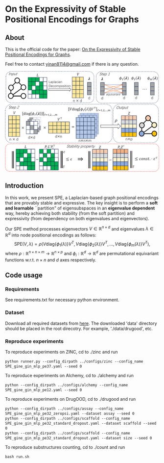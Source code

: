 # On the Expressivity of Stable Positional Encodings for Graphs

## About

This is the official code for the paper: [On the Expressivity of Stable Positional Encodings for Graphs](https://arxiv.org/abs/2310.02579). 

Feel free to contact yinan8114@gmail.com if there is any question.

![model](model.png)

## Introduction

In this work, we present SPE, a Laplacian-based graph positional encodings that are provably stable and expressive. The key insight is to perform a **soft and learnable** ``partition" of eigensubspaces in an **eigenvalue dependent** way, hereby achieving both stability (from the soft partition) and expressivity (from dependency on both eigenvalues and eigenvectors). 


Our SPE method processes eigenvectors $V\in\mathbb{R}^{n\times d}$ and eigenvalues $\lambda\in\mathbb{R}^d$ into node positional encodings as follows:
$$\text{SPE}(V, \lambda)=\rho(V\text{diag}\{\phi_1(\lambda)\}V^{T}, V\text{diag}\{\phi_2(\lambda)\}V^{T}, ..., V\text{diag}\{\phi_m(\lambda)\}V^{T}),$$
where $\rho:\mathbb{R}^{n\times n\times m}\to\mathbb{R}^{n\times p}$ and $\phi_i:\mathbb{R}^{d}\to\mathbb{R}^d$ are permutational equivariant functions w.r.t. $n\times n$ and $d$ axes respectively.

## Code usage

### Requirements

See requirements.txt for necessary python environment.


### Dataset

Download all required datasets from [here](https://drive.google.com/drive/folders/17nVALCgTz0LV8pVuoM0xQnRqwRH3Bz7a?usp=drive_link). The downloaded 'data' directory should be placed in the root direcotry. For example, './data/drugood', etc.

### Reproduce experiments

To reproduce experiments on ZINC, cd to ./zinc and run
```
python runner.py --config_dirpath ../configs/zinc --config_name SPE_gine_gin_mlp_pe37.yaml --seed 0
```


To reproduce experiments on Alchemy, cd to ./alchemy and run
```
python --config_dirpath ../configs/alchemy --config_name SPE_gine_gin_mlp_pe12.yaml --seed 0
```

To reproduce experiments on DrugOOD, cd to ./drugood and run
```
python --config_dirpath ../configs/assay --config_name SPE_gine_gin_mlp_pe32_zeropsi.yaml --dataset assay --seed 0
python --config_dirpath ../configs/scaffold --config_name SPE_gine_gin_mlp_pe32_standard_dropout.yaml --dataset scaffold --seed 0
python --config_dirpath ../configs/scaffold --config_name SPE_gine_gin_mlp_pe32_standard_dropout.yaml --dataset size --seed 0
```

To reproduce substructures counting, cd to ./count and run
```
bash run.sh
```
